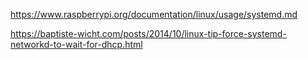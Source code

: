 https://www.raspberrypi.org/documentation/linux/usage/systemd.md

https://baptiste-wicht.com/posts/2014/10/linux-tip-force-systemd-networkd-to-wait-for-dhcp.html
